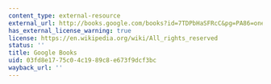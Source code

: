 ```yaml
---
content_type: external-resource
external_url: http://books.google.com/books?id=7TDPbHaSFRcC&pg=PA86=onepage
has_external_license_warning: true
license: https://en.wikipedia.org/wiki/All_rights_reserved
status: ''
title: Google Books
uid: 03fd8e17-75c0-4c19-89c8-e673f9dcf3bc
wayback_url: ''
---
```

